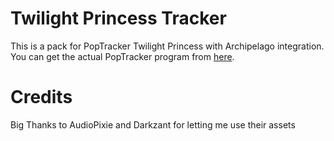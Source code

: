 # Twilight Princess Tracker
This is a pack for PopTracker Twilight Princess with Archipelago integration.
You can get the actual PopTracker program from [here](https://github.com/black-sliver/PopTracker/releases/latest).
# Credits
Big Thanks to AudioPixie and Darkzant for letting me use their assets
